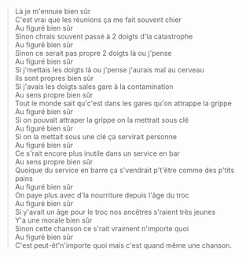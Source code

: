 > Là je m'ennuie bien sûr  
C'est vrai que les réunions ça me fait souvent chier  
Au figuré bien sûr  
Sinon chrais souvent passé à 2 doigts d'la catastrophe  
Au figuré bien sûr  
Sinon ce serait pas propre 2 doigts là ou j'pense  
Au figuré bien sûr  
Si j'mettais les doigts là ou j'pense j'aurais mal au cerveau  
Ils sont propres bien sûr  
Si j'avais les doigts sales gare à la contamination  
Au sens propre bien sûr  
Tout le monde sait qu'c'est dans les gares qu'on attrappe la grippe  
Au figuré bien sûr  
Si on pouvait attraper la grippe on la mettrait sous clé  
Au figuré bien sûr  
Si on la mettait sous une clé ça servirait personne  
Au figuré bien sûr  
Ce s'rait encore plus inutile dans un service en bar  
Au sens propre bien sûr  
Quoique du service en barre ça s'vendrait p't'être comme des p'tits pains  
Au figuré bien sûr  
On paye plus avec d'la nourriture depuis l'âge du troc  
Au figuré bien sûr  
Si y'avait un âge pour le troc nos ancêtres s'raient très jeunes  
Y'a une morale bien sûr  
Sinon cette chanson ce s'rait vraiment n'importe quoi  
Au figuré bien sûr  
C'est peut-êt'n'importe quoi mais c'est quand même une chanson.

